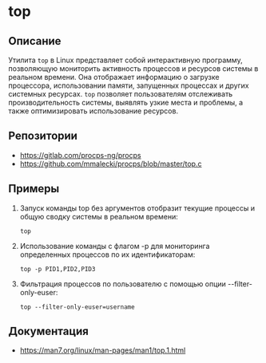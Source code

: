 # top

## Описание

Утилита `top` в Linux представляет собой интерактивную программу, позволяющую мониторить активность процессов и ресурсов системы в реальном времени. Она отображает информацию о загрузке процессора, использовании памяти, запущенных процессах и других системных ресурсах. `top` позволяет пользователям отслеживать производительность системы, выявлять узкие места и проблемы, а также оптимизировать использование ресурсов.

## Репозитории

- https://gitlab.com/procps-ng/procps
- https://github.com/mmalecki/procps/blob/master/top.c

## Примеры

1. Запуск команды top без аргументов отобразит текущие процессы и общую сводку системы в реальном времени:
    ```
    top
    ```

2. Использование команды с флагом -p для мониторинга определенных процессов по их идентификаторам:
    ```
    top -p PID1,PID2,PID3
    ```
3. Фильтрация процессов по пользователю с помощью опции --filter-only-euser:
    ```
    top --filter-only-euser=username
    ```

## Документация

- https://man7.org/linux/man-pages/man1/top.1.html

